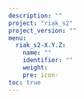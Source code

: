 ```yaml
---
description: ""
project: "riak_s2"
project_version: ""
menu:
  riak_s2-X.Y.Z:
    name: ""
    identifier: ""
    weight: 
    pre: icon-
toc: true
---
```

